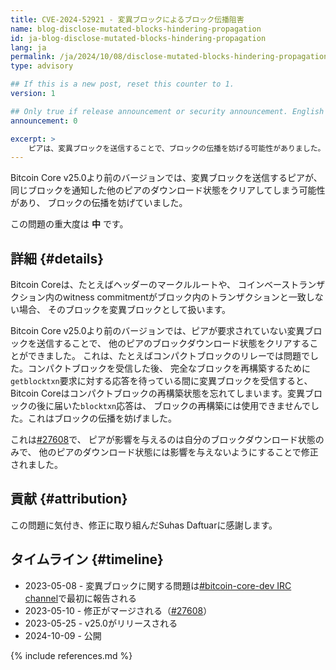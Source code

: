 ```yaml
---
title: CVE-2024-52921 - 変異ブロックによるブロック伝播阻害
name: blog-disclose-mutated-blocks-hindering-propagation
id: ja-blog-disclose-mutated-blocks-hindering-propagation
lang: ja
permalink: /ja/2024/10/08/disclose-mutated-blocks-hindering-propagation/
type: advisory

## If this is a new post, reset this counter to 1.
version: 1

## Only true if release announcement or security announcement. English posts only
announcement: 0

excerpt: >
    ピアは、変異ブロックを送信することで、ブロックの伝播を妨げる可能性がありました。
---
```


Bitcoin Core v25.0より前のバージョンでは、変異ブロックを送信するピアが、
同じブロックを通知した他のピアのダウンロード状態をクリアしてしまう可能性があり、
ブロックの伝播を妨げていました。

この問題の重大度は **中** です。

## 詳細 {#details}

Bitcoin Coreは、たとえばヘッダーのマークルルートや、
コインベーストランザクション内のwitness commitmentがブロック内のトランザクションと一致しない場合、
そのブロックを変異ブロックとして扱います。

Bitcoin Core v25.0より前のバージョンでは、ピアが要求されていない変異ブロックを送信することで、
他のピアのブロックダウンロード状態をクリアすることができました。
これは、たとえばコンパクトブロックのリレーでは問題でした。コンパクトブロックを受信した後、
完全なブロックを再構築するために`getblocktxn`要求に対する応答を待っている間に変異ブロックを受信すると、
Bitcoin Coreはコンパクトブロックの再構築状態を忘れてしまいます。変異ブロックの後に届いた`blocktxn`応答は、
ブロックの再構築には使用できませんでした。これはブロックの伝播を妨げました。

これは[#27608](https://github.com/bitcoin/bitcoin/pull/27608)で、
ピアが影響を与えるのは自分のブロックダウンロード状態のみで、
他のピアのダウンロード状態には影響を与えないようにすることで修正されました。

## 貢献 {#attribution}

この問題に気付き、修正に取り組んだSuhas Daftuarに感謝します。

## タイムライン {#timeline}

- 2023-05-08 - 変異ブロックに関する問題は[#bitcoin-core-dev IRC channel](https://bitcoin-irc.chaincode.com/bitcoin-core-dev/2023-05-08)で最初に報告される
- 2023-05-10 - 修正がマージされる（[#27608](https://github.com/bitcoin/bitcoin/pull/27608)）
- 2023-05-25 - v25.0がリリースされる
- 2024-10-09 - 公開

{% include references.md %}
